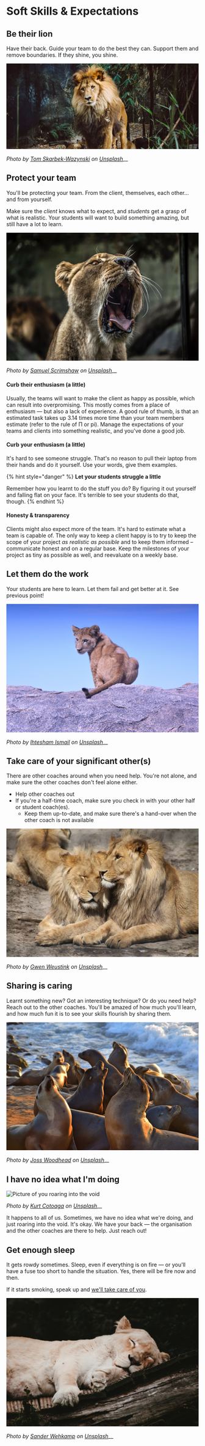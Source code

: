 # Soft Skills & Expectations

## Be their lion

Have their back. Guide your team to do the best they can. Support them and remove boundaries. If they shine, you shine.

![Picture of you looking at your team from the distance](../../.gitbook/assets/tom-skarbek-wazynski-226342-unsplash.jpg)

_Photo by_ [_Tom Skarbek-Wazynski_](https://unsplash.com/@wazynski?utm_source=unsplash&utm_medium=referral&utm_content=creditCopyText) _on_ [_Unsplash_](https://unsplash.com/?utm_source=unsplash&utm_medium=referral&utm_content=creditCopyText)\_\_

## Protect your team

You'll be protecting your team. From the client, themselves, each other... and from yourself.

Make sure the _client_ knows what to expect, and _students_ get a grasp of what is realistic. Your students will want to build something amazing, but still have a lot to learn.

![You rooting for your team](../../.gitbook/assets/samuel-scrimshaw-168189-unsplash.jpg)

_Photo by_ [_Samuel Scrimshaw_](https://unsplash.com/@samscrim?utm_source=unsplash&utm_medium=referral&utm_content=creditCopyText) _on_ [_Unsplash_](https://unsplash.com/search/photos/lion-roar?utm_source=unsplash&utm_medium=referral&utm_content=creditCopyText)\_\_

#### Curb their enthusiasm \(a little\)

Usually, the teams will want to make the client as happy as possible, which can result into overpromising. This mostly comes from a place of enthusiasm — but also a lack of experience. A good rule of thumb, is that an estimated task takes up 3.14 times more time than your team members estimate  \(refer to the rule of Π or pi\). Manage the expectations of your teams and clients into something realistic, and you've done a good job.

#### Curb your enthusiasm \(a little\)

It's hard to see someone struggle. That's no reason to pull their laptop from their hands and do it yourself. Use your words, give them examples.

{% hint style="danger" %}
**Let your students struggle a little**

Remember how you learnt to do the stuff you do? By figuring it out yourself and falling flat on your face. It's terrible to see your students do that, though.
{% endhint %}

#### Honesty & transparency

Clients might also expect more of the team. It's hard to estimate what a team is capable of. The only way to keep a client happy is to try to keep the scope of your project _as realistic as possible_ and to keep them informed – communicate honest and on a regular base. Keep the milestones of your project as tiny as possible as well, and reevaluate on a weekly base.

## Let them do the work

Your students are here to learn. Let them fail and get better at it. See previous point!

![Photo of a student looking at you because they don&apos;t know what to do](../../.gitbook/assets/ihtesham-ismail-53338-unsplash.jpg)

_Photo by_ [_Ihtesham Ismail_](https://unsplash.com/@ihtesham94?utm_source=unsplash&utm_medium=referral&utm_content=creditCopyText) _on_ [_Unsplash_](https://unsplash.com/search/photos/lion-cub?utm_source=unsplash&utm_medium=referral&utm_content=creditCopyText)\_\_

## Take care of your significant other\(s\)

There are other coaches around when you need help. You're not alone, and make sure the other coaches don't feel alone either.

* Help other coaches out
* If you're a half-time coach, make sure you check in with your other half or student coach\(es\).
  * Keep them up-to-date, and make sure there's a hand-over when the other coach is not available

![You and your buddy coach discussing coaching tactics](../../.gitbook/assets/gwen-weustink-95871-unsplash.jpg)

_Photo by_ [_Gwen Weustink_](https://unsplash.com/@aboeka?utm_source=unsplash&utm_medium=referral&utm_content=creditCopyText) _on_ [_Unsplash_](https://unsplash.com/?utm_source=unsplash&utm_medium=referral&utm_content=creditCopyText)\_\_

## Sharing is caring

Learnt something new? Got an interesting technique? Or do you need help? Reach out to the other coaches. You'll be amazed of how much you'll learn, and how much fun it is to see your skills flourish by sharing them.

![You and the other lions sharing their experiences](../../.gitbook/assets/joss-woodhead-643761-unsplash.jpg)

_Photo by_ [_Joss Woodhead_](https://unsplash.com/@josswoodhead?utm_source=unsplash&utm_medium=referral&utm_content=creditCopyText) _on_ [_Unsplash_](https://unsplash.com/?utm_source=unsplash&utm_medium=referral&utm_content=creditCopyText)\_\_

## I have no idea what I'm doing

![Picture of you roaring into the void](../../.gitbook/assets/kurt-cotoaga-1132996-unsplash.jpg)

_Photo by_ [_Kurt Cotoaga_](https://unsplash.com/photos/huXZH43-qiw?utm_source=unsplash&utm_medium=referral&utm_content=creditCopyText) _on_ [_Unsplash_](https://unsplash.com/search/photos/lion-cub?utm_source=unsplash&utm_medium=referral&utm_content=creditCopyText)\_\_

It happens to all of us. Sometimes, we have no idea what we're doing, and just roaring into the void. It's okay. We have your back — the organisation and the other coaches are there to help. Just reach out!

## Get enough sleep

It gets rowdy sometimes. Sleep, even if everything is on fire — or you'll have a fuse too short to handle the situation. Yes, there will be fire now and then.

If it starts smoking, speak up and [we'll take care of you](soft-skills-and-expectations.md#take-care-of-your-significant-other-s).

![Image of you sleeping](../../.gitbook/assets/sander-wehkamp-718377-unsplash.jpg)

_Photo by_ [_Sander Wehkamp_](https://unsplash.com/@sanderwehkamp?utm_source=unsplash&utm_medium=referral&utm_content=creditCopyText) _on_ [_Unsplash_](https://unsplash.com/search/photos/lion-sleep?utm_source=unsplash&utm_medium=referral&utm_content=creditCopyText)\_\_


